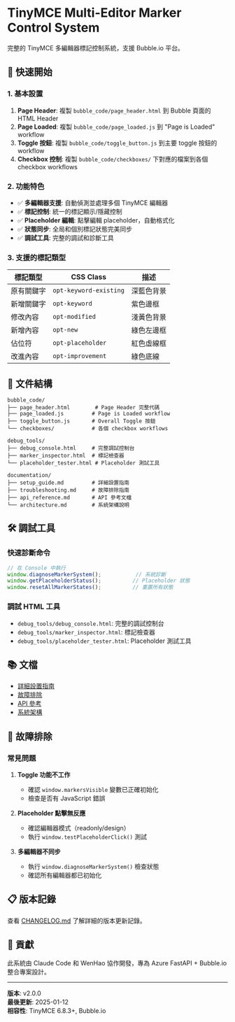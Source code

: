 # TinyMCE Multi-Editor Marker Control System

完整的 TinyMCE 多編輯器標記控制系統，支援 Bubble.io 平台。

## 🚀 快速開始

### 1. 基本設置

1. **Page Header**: 複製 `bubble_code/page_header.html` 到 Bubble 頁面的 HTML Header
2. **Page Loaded**: 複製 `bubble_code/page_loaded.js` 到 "Page is Loaded" workflow
3. **Toggle 按鈕**: 複製 `bubble_code/toggle_button.js` 到主要 toggle 按鈕的 workflow
4. **Checkbox 控制**: 複製 `bubble_code/checkboxes/` 下對應的檔案到各個 checkbox workflows

### 2. 功能特色

- ✅ **多編輯器支援**: 自動偵測並處理多個 TinyMCE 編輯器
- ✅ **標記控制**: 統一的標記顯示/隱藏控制
- ✅ **Placeholder 編輯**: 點擊編輯 placeholder，自動格式化
- ✅ **狀態同步**: 全局和個別標記狀態完美同步
- ✅ **調試工具**: 完整的調試和診斷工具

### 3. 支援的標記類型

| 標記類型 | CSS Class | 描述 |
|---------|-----------|------|
| 原有關鍵字 | `opt-keyword-existing` | 深藍色背景 |
| 新增關鍵字 | `opt-keyword` | 紫色邊框 |
| 修改內容 | `opt-modified` | 淺黃色背景 |
| 新增內容 | `opt-new` | 綠色左邊框 |
| 佔位符 | `opt-placeholder` | 紅色虛線框 |
| 改進內容 | `opt-improvement` | 綠色底線 |

## 📁 文件結構

```
bubble_code/
├── page_header.html        # Page Header 完整代碼
├── page_loaded.js         # Page is Loaded workflow
├── toggle_button.js       # Overall Toggle 按鈕
└── checkboxes/            # 各個 checkbox workflows

debug_tools/
├── debug_console.html     # 完整調試控制台
├── marker_inspector.html  # 標記檢查器
└── placeholder_tester.html # Placeholder 測試工具

documentation/
├── setup_guide.md         # 詳細設置指南
├── troubleshooting.md     # 故障排除指南
├── api_reference.md       # API 參考文檔
└── architecture.md        # 系統架構說明
```

## 🛠️ 調試工具

### 快速診斷命令
```javascript
// 在 Console 中執行
window.diagnoseMarkerSystem();           // 系統診斷
window.getPlaceholderStatus();          // Placeholder 狀態
window.resetAllMarkerStates();          // 重置所有狀態
```

### 調試 HTML 工具
- `debug_tools/debug_console.html`: 完整的調試控制台
- `debug_tools/marker_inspector.html`: 標記檢查器
- `debug_tools/placeholder_tester.html`: Placeholder 測試工具

## 📚 文檔

- [詳細設置指南](documentation/setup_guide.md)
- [故障排除](documentation/troubleshooting.md)
- [API 參考](documentation/api_reference.md)
- [系統架構](documentation/architecture.md)

## 🔧 故障排除

### 常見問題

1. **Toggle 功能不工作**
   - 確認 `window.markersVisible` 變數已正確初始化
   - 檢查是否有 JavaScript 錯誤

2. **Placeholder 點擊無反應**
   - 確認編輯器模式（readonly/design）
   - 執行 `window.testPlaceholderClick()` 測試

3. **多編輯器不同步**
   - 執行 `window.diagnoseMarkerSystem()` 檢查狀態
   - 確認所有編輯器都已初始化

## 📋 版本記錄

查看 [CHANGELOG.md](CHANGELOG.md) 了解詳細的版本更新記錄。

## 👥 貢獻

此系統由 Claude Code 和 WenHao 協作開發，專為 Azure FastAPI + Bubble.io 整合專案設計。

---

**版本**: v2.0.0  
**最後更新**: 2025-01-12  
**相容性**: TinyMCE 6.8.3+, Bubble.io